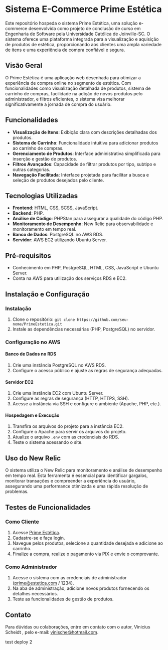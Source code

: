 # Sistema E-Commerce Prime Estética

Este repositório hospeda o sistema Prime Estética, uma solução e-commerce desenvolvida como projeto de conclusão de curso em Engenharia de Software pela Universidade Católica de Joinville-SC. O sistema oferece uma plataforma integrada para a visualização e aquisição de produtos de estética, proporcionando aos clientes uma ampla variedade de itens e uma experiência de compra confiável e segura.

## Visão Geral

O Prime Estética é uma aplicação web desenhada para otimizar a experiência de compra online no segmento de estética. Com funcionalidades como visualização detalhada de produtos, sistema de carrinho de compras, facilidade na adição de novos produtos pelo administrador, e filtros eficientes, o sistema visa melhorar significativamente a jornada de compra do usuário.

## Funcionalidades

- **Visualização de Itens**: Exibição clara com descrições detalhadas dos produtos.
- **Sistema de Carrinho**: Funcionalidade intuitiva para adicionar produtos ao carrinho de compras.
- **Gerenciamento de Produtos**: Interface administrativa simplificada para inserção e gestão de produtos.
- **Filtros Avançados**: Capacidade de filtrar produtos por tipo, subtipo e outras categorias.
- **Navegação Facilitada**: Interface projetada para facilitar a busca e seleção de produtos desejados pelo cliente.

## Tecnologias Utilizadas

- **Frontend**: HTML, CSS, SCSS, JavaScript.
- **Backend**: PHP.
- **Análise de Código**: PHPStan para assegurar a qualidade do código PHP.
- **Monitoramento de Desempenho**: New Relic para observabilidade e monitoramento em tempo real.
- **Banco de Dados**: PostgreSQL no AWS RDS.
- **Servidor**: AWS EC2 utilizando Ubuntu Server.

## Pré-requisitos

- Conhecimento em PHP, PostgreSQL, HTML, CSS, JavaScript e Ubuntu Server.
- Conta na AWS para utilização dos serviços RDS e EC2.

## Instalação e Configuração

### Instalação

1. Clone o repositório: `git clone https://github.com/seu-nome/PrimeEstetica.git`
2. Instale as dependências necessárias (PHP, PostgreSQL) no servidor.

### Configuração no AWS

#### Banco de Dados no RDS

1. Crie uma instância PostgreSQL no AWS RDS.
2. Configure o acesso público e ajuste as regras de segurança adequadas.

#### Servidor EC2

1. Crie uma instância EC2 com Ubuntu Server.
2. Configure as regras de segurança (HTTP, HTTPS, SSH).
3. Acesse a instância via SSH e configure o ambiente (Apache, PHP, etc.).

#### Hospedagem e Execução

1. Transfira os arquivos do projeto para a instância EC2.
2. Configure o Apache para servir os arquivos do projeto.
3. Atualize o arquivo `.env` com as credenciais do RDS.
4. Teste o sistema acessando o site.

## Uso do New Relic

O sistema utiliza o New Relic para monitoramento e análise de desempenho em tempo real. Esta ferramenta é essencial para identificar gargalos, monitorar transações e compreender a experiência do usuário, assegurando uma performance otimizada e uma rápida resolução de problemas.

## Testes de Funcionalidades

### Como Cliente

1. Acesse [Prime Estética](http://18.228.11.56).
2. Cadastre-se e faça login.
3. Navegue pelos produtos, selecione a quantidade desejada e adicione ao carrinho.
4. Finalize a compra, realize o pagamento via PIX e envie o comprovante.

### Como Administrador

1. Acesse o sistema com as credenciais de administrador (prime@estetica.com / 1234).
2. Na aba de administração, adicione novos produtos fornecendo os detalhes necessários.
3. Teste as funcionalidades de gestão de produtos.


## Contato

Para dúvidas ou colaborações, entre em contato com o autor, Vinicius Scheidt , pelo e-mail: vinische@hotmail.com.


test deploy 2 
